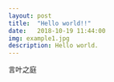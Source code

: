 ```yaml
---
layout: post
title:  "Hello world!!"
date:   2018-10-19 11:44:00
img: example1.jpg
description: Hello world.
---
```

言叶之庭